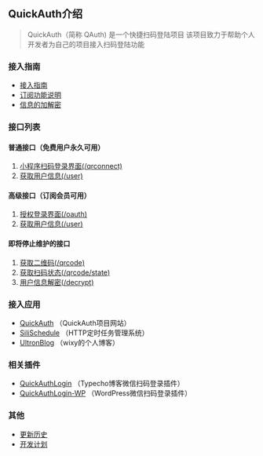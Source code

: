 ## QuickAuth介绍

> QuickAuth（简称 QAuth) 是一个快捷扫码登陆项目
该项目致力于帮助个人开发者为自己的项目接入扫码登陆功能


### 接入指南

- [接入指南](guide/)	
- [订阅功能说明](subscribe)
- [信息的加解密](other/encrypt)

### 接口列表

#### 普通接口（免费用户永久可用）

1. [小程序扫码登录界面(/qrconnect)](/guide/method1/qrconnect)
2. [获取用户信息(/user)](/guide/method1/user)

#### 高级接口（订阅会员可用）

1. [授权登录界面(/oauth)](/guide/advanced/oauth)
2. [获取用户信息(/user)](/guide/advanced/user)

#### 即将停止维护的接口

1. [获取二维码(/qrcode)](/guide/archived/qrcode)
2. [获取扫码状态(/qrcode/state)](/guide/archived/state)
3. [用户信息解密(/decrypt)](/guide/archived/decrypt)


### 接入应用

- [QuickAuth](https://qauth.cn) （QuickAuth项目网站）
- [SiliSchedule](https://sc.wixy.cn) （HTTP定时任务管理系统）
- [UltronBlog](https://blog.wixy.cn) （wixy的个人博客）


### 相关插件

- [QuickAuthLogin](https://gitee.com/wixy/QuickAuthLogin) （Typecho博客微信扫码登录插件）
- [QuickAuthLogin-WP](https://gitee.com/wixy/QuickAuthLogin-WP) （WordPress微信扫码登录插件）

### 其他

- [更新历史](other/update)
- [开发计划](other/plan)
